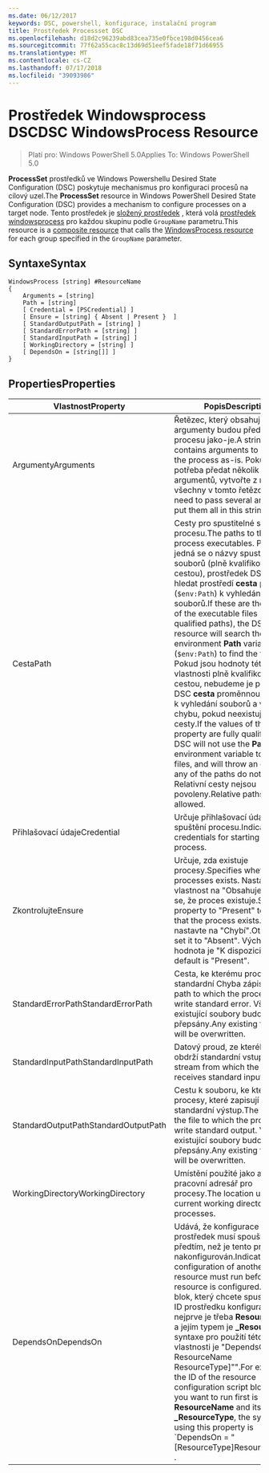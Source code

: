 ```yaml
---
ms.date: 06/12/2017
keywords: DSC, powershell, konfigurace, instalační program
title: Prostředek Processset DSC
ms.openlocfilehash: d18d2c96239abd83cea735e0fbce198d0456cea6
ms.sourcegitcommit: 77f62a55cac8c13d69d51eef5fade18f71d66955
ms.translationtype: MT
ms.contentlocale: cs-CZ
ms.lasthandoff: 07/17/2018
ms.locfileid: "39093986"
---
```

# <a name="dsc-windowsprocess-resource"></a><span data-ttu-id="3a0a4-103">Prostředek Windowsprocess DSC</span><span class="sxs-lookup"><span data-stu-id="3a0a4-103">DSC WindowsProcess Resource</span></span>

> <span data-ttu-id="3a0a4-104">Platí pro: Windows PowerShell 5.0</span><span class="sxs-lookup"><span data-stu-id="3a0a4-104">Applies To: Windows PowerShell 5.0</span></span>

<span data-ttu-id="3a0a4-105">**ProcessSet** prostředků ve Windows Powershellu Desired State Configuration (DSC) poskytuje mechanismus pro konfiguraci procesů na cílový uzel.</span><span class="sxs-lookup"><span data-stu-id="3a0a4-105">The **ProcessSet** resource in Windows PowerShell Desired State Configuration (DSC) provides a mechanism to configure processes on a target node.</span></span> <span data-ttu-id="3a0a4-106">Tento prostředek je [složený prostředek](authoringResourceComposite.md) , která volá [prostředek windowsprocess](windowsProcessResource.md) pro každou skupinu podle `GroupName` parametru.</span><span class="sxs-lookup"><span data-stu-id="3a0a4-106">This resource is a [composite resource](authoringResourceComposite.md) that calls the [WindowsProcess resource](windowsProcessResource.md) for each group specified in the `GroupName` parameter.</span></span>

## <a name="syntax"></a><span data-ttu-id="3a0a4-107">Syntaxe</span><span class="sxs-lookup"><span data-stu-id="3a0a4-107">Syntax</span></span>

```
WindowsProcess [string] #ResourceName
{
    Arguments = [string]
    Path = [string]
    [ Credential = [PSCredential] ]
    [ Ensure = [string] { Absent | Present }  ]
    [ StandardOutputPath = [string] ]
    [ StandardErrorPath = [string] ]
    [ StandardInputPath = [string] ]
    [ WorkingDirectory = [string] ]
    [ DependsOn = [string[]] ]
}
```

## <a name="properties"></a><span data-ttu-id="3a0a4-108">Properties</span><span class="sxs-lookup"><span data-stu-id="3a0a4-108">Properties</span></span>

|  <span data-ttu-id="3a0a4-109">Vlastnost</span><span class="sxs-lookup"><span data-stu-id="3a0a4-109">Property</span></span>  |  <span data-ttu-id="3a0a4-110">Popis</span><span class="sxs-lookup"><span data-stu-id="3a0a4-110">Description</span></span>   |
|---|---|
| <span data-ttu-id="3a0a4-111">Argumenty</span><span class="sxs-lookup"><span data-stu-id="3a0a4-111">Arguments</span></span>| <span data-ttu-id="3a0a4-112">Řetězec, který obsahuje argumenty budou předány procesu jako-je.</span><span class="sxs-lookup"><span data-stu-id="3a0a4-112">A string that contains arguments to pass to the process as-is.</span></span> <span data-ttu-id="3a0a4-113">Pokud je potřeba předat několik argumentů, vytvořte z nich všechny v tomto řetězci.</span><span class="sxs-lookup"><span data-stu-id="3a0a4-113">If you need to pass several arguments, put them all in this string.</span></span>|
| <span data-ttu-id="3a0a4-114">Cesta</span><span class="sxs-lookup"><span data-stu-id="3a0a4-114">Path</span></span>| <span data-ttu-id="3a0a4-115">Cesty pro spustitelné soubory procesu.</span><span class="sxs-lookup"><span data-stu-id="3a0a4-115">The paths to the process executables.</span></span> <span data-ttu-id="3a0a4-116">Pokud se jedná se o názvy spustitelných souborů (plně kvalifikovanou cestou), prostředek DSC bude hledat prostředí **cesta** proměnné (`$env:Path`) k vyhledání souborů.</span><span class="sxs-lookup"><span data-stu-id="3a0a4-116">If these are the names of the executable files (not fully qualified paths), the DSC resource will search the environment **Path** variable (`$env:Path`) to find the files.</span></span> <span data-ttu-id="3a0a4-117">Pokud jsou hodnoty této vlastnosti plně kvalifikovanou cestou, nebudeme je používat DSC **cesta** proměnnou prostředí k vyhledání souborů a vyvolá chybu, pokud neexistuje žádné cesty.</span><span class="sxs-lookup"><span data-stu-id="3a0a4-117">If the values of this property are fully qualified paths, DSC will not use the **Path** environment variable to find the files, and will throw an error if any of the paths do not exist.</span></span> <span data-ttu-id="3a0a4-118">Relativní cesty nejsou povoleny.</span><span class="sxs-lookup"><span data-stu-id="3a0a4-118">Relative paths are not allowed.</span></span>|
| <span data-ttu-id="3a0a4-119">Přihlašovací údaje</span><span class="sxs-lookup"><span data-stu-id="3a0a4-119">Credential</span></span>| <span data-ttu-id="3a0a4-120">Určuje přihlašovací údaje pro spuštění procesu.</span><span class="sxs-lookup"><span data-stu-id="3a0a4-120">Indicates the credentials for starting the process.</span></span>|
| <span data-ttu-id="3a0a4-121">Zkontrolujte</span><span class="sxs-lookup"><span data-stu-id="3a0a4-121">Ensure</span></span>| <span data-ttu-id="3a0a4-122">Určuje, zda existuje procesy.</span><span class="sxs-lookup"><span data-stu-id="3a0a4-122">Specifies whether the processes exists.</span></span> <span data-ttu-id="3a0a4-123">Nastavte tuto vlastnost na "Obsahuje" Ujistěte se, že proces existuje.</span><span class="sxs-lookup"><span data-stu-id="3a0a4-123">Set this property to "Present" to ensure that the process exists.</span></span> <span data-ttu-id="3a0a4-124">Jinak ji nastavte na "Chybí".</span><span class="sxs-lookup"><span data-stu-id="3a0a4-124">Otherwise, set it to "Absent".</span></span> <span data-ttu-id="3a0a4-125">Výchozí hodnota je "K dispozici".</span><span class="sxs-lookup"><span data-stu-id="3a0a4-125">The default is "Present".</span></span>|
| <span data-ttu-id="3a0a4-126">StandardErrorPath</span><span class="sxs-lookup"><span data-stu-id="3a0a4-126">StandardErrorPath</span></span>| <span data-ttu-id="3a0a4-127">Cesta, ke kterému procesy standardní Chyba zápisu.</span><span class="sxs-lookup"><span data-stu-id="3a0a4-127">The path to which the processes write standard error.</span></span> <span data-ttu-id="3a0a4-128">Všechny existující soubory budou přepsány.</span><span class="sxs-lookup"><span data-stu-id="3a0a4-128">Any existing file there will be overwritten.</span></span>|
| <span data-ttu-id="3a0a4-129">StandardInputPath</span><span class="sxs-lookup"><span data-stu-id="3a0a4-129">StandardInputPath</span></span>| <span data-ttu-id="3a0a4-130">Datový proud, ze kterého proces obdrží standardní vstup.</span><span class="sxs-lookup"><span data-stu-id="3a0a4-130">The stream from which the process receives standard input.</span></span>|
| <span data-ttu-id="3a0a4-131">StandardOutputPath</span><span class="sxs-lookup"><span data-stu-id="3a0a4-131">StandardOutputPath</span></span>| <span data-ttu-id="3a0a4-132">Cestu k souboru, ke kterému procesy, které zapisují standardní výstup.</span><span class="sxs-lookup"><span data-stu-id="3a0a4-132">The path of the file to which the processes write standard output.</span></span> <span data-ttu-id="3a0a4-133">Všechny existující soubory budou přepsány.</span><span class="sxs-lookup"><span data-stu-id="3a0a4-133">Any existing file there will be overwritten.</span></span>|
| <span data-ttu-id="3a0a4-134">WorkingDirectory</span><span class="sxs-lookup"><span data-stu-id="3a0a4-134">WorkingDirectory</span></span>| <span data-ttu-id="3a0a4-135">Umístění použité jako aktuální pracovní adresář pro procesy.</span><span class="sxs-lookup"><span data-stu-id="3a0a4-135">The location used as the current working directory for the processes.</span></span>|
| <span data-ttu-id="3a0a4-136">DependsOn</span><span class="sxs-lookup"><span data-stu-id="3a0a4-136">DependsOn</span></span> | <span data-ttu-id="3a0a4-137">Udává, že konfigurace jiný prostředek musí spouštět předtím, než je tento prostředek nakonfigurován.</span><span class="sxs-lookup"><span data-stu-id="3a0a4-137">Indicates that the configuration of another resource must run before this resource is configured.</span></span> <span data-ttu-id="3a0a4-138">Pokud blok, který chcete spustit skript ID prostředku konfigurace nejprve je třeba **ResourceName** a jejím typem je **_ResourceType**, syntaxe pro použití této vlastnosti je "DependsOn ="[ ResourceName ResourceType]"".</span><span class="sxs-lookup"><span data-stu-id="3a0a4-138">For example, if the ID of the resource configuration script block that you want to run first is **ResourceName** and its type is **_ResourceType**, the syntax for using this property is \`DependsOn = "[ResourceType]ResourceName"\`\` .</span></span>|
